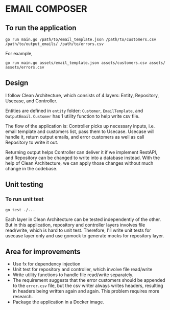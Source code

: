 # EMAIL COMPOSER

## To run the application

```
go run main.go /path/to/email_template.json /path/to/customers.csv /path/to/output_emails/ /path/to/errors.csv
```

For example,

```
go run main.go assets/email_template.json assets/customers.csv assets/ assets/errors.csv
```

## Design

I follow Clean Architecture, which consists of 4 layers: Entity, Repository, Usecase, and Controller.

Entities are defined in `entity` folder: `Customer`, `EmailTemplate`, and `OutputEmail`. `Customer` has 1 utility function to help write csv file.

The flow of the application is: Controller picks up necessary inputs, i.e. email template and customers list, pass them to Usecase. Usecase will handle it, return output emails, and error customers as well as call Repository to write it out.

Returning output helps Controller can deliver it if we implement RestAPI, and Repository can be changed to write into a database instead. With the help of Clean Architecture, we can apply those changes without much change in the codebase.

## Unit testing

### To run unit test

```
go test ./...
```

Each layer in Clean Architecture can be tested independently of the other. But in this application, repository and controller layers involves file read/write, which is hard to unit test. Therefore, I'll write unit tests for usecase layer only and use gomock to generate mocks for repository layer.

## Area for improvements

- Use fx for dependency injection
- Unit test for repository and controller, which involve file read/write
- Write utility functions to handle file read/write separately.
- The requirement suggests that the error customers should be appended to the `error.csv` file, but the csv writer always writes headers, resulting in headers being written again and again. This problem requires more research.
- Package the application in a Docker image.